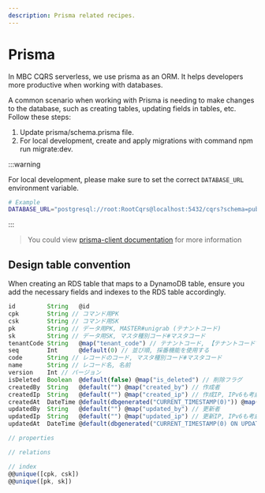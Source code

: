 ```yaml
---
description: Prisma related recipes.
---
```


# Prisma

In MBC CQRS serverless, we use prisma as an ORM. It helps developers more productive when working with databases.

A common scenario when working with Prisma is needing to make changes to the database, such as creating tables, updating fields in tables, etc. Follow these steps:

1. Update prisma/schema.prisma file.
2. For local development, create and apply migrations with command npm run migrate:dev.

:::warning

For local development, please make sure to set the correct `DATABASE_URL` environment variable.

```bash
# Example
DATABASE_URL="postgresql://root:RootCqrs@localhost:5432/cqrs?schema=public"
```

:::

> You could view [prisma-client documentation](https://www.prisma.io/docs/orm/prisma-client) for more information

## Design table convention

When creating an RDS table that maps to a DynamoDB table, ensure you add the necessary fields and indexes to the RDS table accordingly.

```ts
id         String   @id
cpk        String // コマンド用PK
csk        String // コマンド用SK
pk         String // データ用PK, MASTER#unigrab (テナントコード)
sk         String // データ用SK, マスタ種別コード#マスタコード
tenantCode String   @map("tenant_code") // テナントコード, 【テナントコードマスタ】
seq        Int      @default(0) // 並び順, 採番機能を使用する
code       String // レコードのコード, マスタ種別コード#マスタコード
name       String // レコード名, 名前
version    Int // バージョン
isDeleted  Boolean  @default(false) @map("is_deleted") // 削除フラグ
createdBy  String   @default("") @map("created_by") // 作成者
createdIp  String   @default("") @map("created_ip") // 作成IP, IPv6も考慮する
createdAt  DateTime @default(dbgenerated("CURRENT_TIMESTAMP(0)")) @map("created_at") @db.Timestamp(0) // 作成日時
updatedBy  String   @default("") @map("updated_by") // 更新者
updatedIp  String   @default("") @map("updated_ip") // 更新IP, IPv6も考慮する
updatedAt  DateTime @default(dbgenerated("CURRENT_TIMESTAMP(0) ON UPDATE CURRENT_TIMESTAMP(0)")) @map("updated_at") @db.Timestamp(0) // 更新日時

// properties

// relations

// index
@@unique([cpk, csk])
@@unique([pk, sk])
```
